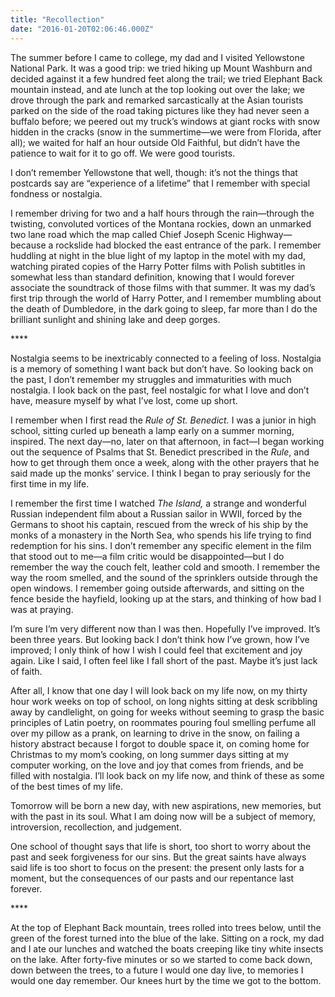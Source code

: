 ```yaml
---
title: "Recollection"
date: "2016-01-20T02:06:46.000Z"
---
```

The summer before I came to college, my dad and I visited Yellowstone National Park. It was a good trip: we tried hiking up Mount Washburn and decided against it a few hundred feet along the trail; we tried Elephant Back mountain instead, and ate lunch at the top looking out over the lake; we drove through the park and remarked sarcastically at the Asian tourists parked on the side of the road taking pictures like they had never seen a buffalo before; we peered out my truck’s windows at giant rocks with snow hidden in the cracks (snow in the summertime—we were from Florida, after all); we waited for half an hour outside Old Faithful, but didn’t have the patience to wait for it to go off. We were good tourists.

I don’t remember Yellowstone that well, though: it’s not the things that postcards say are “experience of a lifetime” that I remember with special fondness or nostalgia.

I remember driving for two and a half hours through the rain—through the twisting, convoluted vortices of the Montana rockies, down an unmarked two lane road which the map called Chief Joseph Scenic Highway—because a rockslide had blocked the east entrance of the park. I remember huddling at night in the blue light of my laptop in the motel with my dad, watching pirated copies of the Harry Potter films with Polish subtitles in somewhat less than standard definition, knowing that I would forever associate the soundtrack of those films with that summer. It was my dad’s first trip through the world of Harry Potter, and I remember mumbling about the death of Dumbledore, in the dark going to sleep, far more than I do the brilliant sunlight and shining lake and deep gorges.

\*\*\*\*

Nostalgia seems to be inextricably connected to a feeling of loss. Nostalgia is a memory of something I want back but don’t have. So looking back on the past, I don’t remember my struggles and immaturities with much nostalgia. I look back on the past, feel nostalgic for what I love and don’t have, measure myself by what I’ve lost, come up short.

I remember when I first read the _Rule of St. Benedict._ I was a junior in high school, sitting curled up beneath a lamp early on a summer morning, inspired. The next day—no, later on that afternoon, in fact—I began working out the sequence of Psalms that St. Benedict prescribed in the _Rule_, and how to get through them once a week, along with the other prayers that he said made up the monks’ service. I think I began to pray seriously for the first time in my life.

I remember the first time I watched _The Island,_ a strange and wonderful Russian independent film about a Russian sailor in WWII, forced by the Germans to shoot his captain, rescued from the wreck of his ship by the monks of a monastery in the North Sea, who spends his life trying to find redemption for his sins. I don’t remember any specific element in the film that stood out to me—a film critic would be disappointed—but I do remember the way the couch felt, leather cold and smooth. I remember the way the room smelled, and the sound of the sprinklers outside through the open windows. I remember going outside afterwards, and sitting on the fence beside the hayfield, looking up at the stars, and thinking of how bad I was at praying.

I’m sure I’m very different now than I was then. Hopefully I’ve improved. It’s been three years. But looking back I don’t think how I’ve grown, how I’ve improved; I only think of how I wish I could feel that excitement and joy again. Like I said, I often feel like I fall short of the past. Maybe it’s just lack of faith.

After all, I know that one day I will look back on my life now, on my thirty hour work weeks on top of school, on long nights sitting at desk scribbling away by candlelight, on going for weeks without seeming to grasp the basic principles of Latin poetry, on roommates pouring foul smelling perfume all over my pillow as a prank, on learning to drive in the snow, on failing a history abstract because I forgot to double space it, on coming home for Christmas to my mom’s cooking, on long summer days sitting at my computer working, on the love and joy that comes from friends, and be filled with nostalgia. I’ll look back on my life now, and think of these as some of the best times of my life.

Tomorrow will be born a new day, with new aspirations, new memories, but with the past in its soul. What I am doing now will be a subject of memory, introversion, recollection, and judgement. 

One school of thought says that life is short, too short to worry about the past and seek forgiveness for our sins. But the great saints have always said life is too short to focus on the present: the present only lasts for a moment, but the consequences of our pasts and our repentance last forever.

\*\*\*\*

At the top of Elephant Back mountain, trees rolled into trees below, until the green of the forest turned into the blue of the lake. Sitting on a rock, my dad and I ate our lunches and watched the boats creeping like tiny white insects on the lake.  After forty-five minutes or so we started to come back down, down between the trees, to a future I would one day live, to memories I would one day remember. Our knees hurt by the time we got to the bottom.